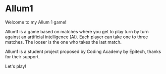 # Allum1
Welcome to my Allum 1 game!

Allum1 is a game based on matches where you get to play turn by turn against an artificial intelligence (AI).
Each player can take one to three matches. The looser is the one who takes the last match.

Allum1 is a student project proposed by Coding Academy by Epitech, thanks for their support.

Let's play!
